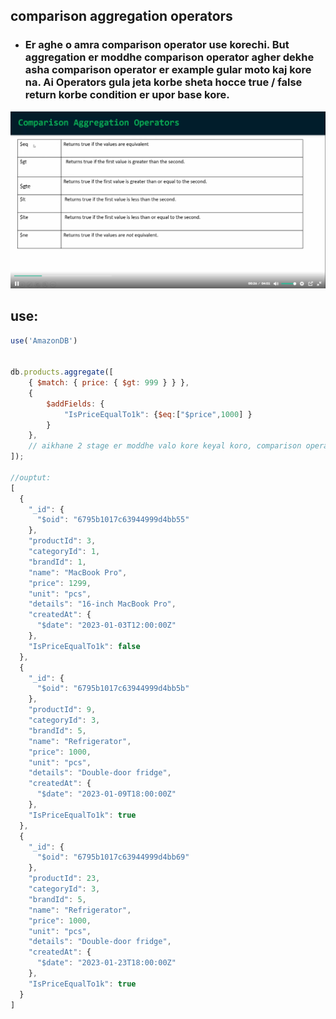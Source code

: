 ## comparison aggregation operators
- ### Er aghe o amra comparison operator use korechi. But aggregation er moddhe comparison operator agher dekhe asha comparison operator er example gular moto kaj kore na. Ai Operators gula jeta korbe sheta hocce true / false return korbe condition er upor base kore.
![](./1.png)

## use:
```javascript
use('AmazonDB')


db.products.aggregate([
    { $match: { price: { $gt: 999 } } },
    { 
        $addFields: { 
            "IsPriceEqualTo1k": {$eq:["$price",1000] }
        }
    },
    // aikhane 2 stage er moddhe valo kore keyal koro, comparison operators gula kokon kivabe kaj korce. 1st stage a sha(comparison operator) select korce shei shob document jgula 1st stage a dewa condition k satisfy kore. And 2nd stage sha(comparison operator) true/false return korce according to the condition. 
]);

//ouptut:
[
  {
    "_id": {
      "$oid": "6795b1017c63944999d4bb55"
    },
    "productId": 3,
    "categoryId": 1,
    "brandId": 1,
    "name": "MacBook Pro",
    "price": 1299,
    "unit": "pcs",
    "details": "16-inch MacBook Pro",
    "createdAt": {
      "$date": "2023-01-03T12:00:00Z"
    },
    "IsPriceEqualTo1k": false
  },
  {
    "_id": {
      "$oid": "6795b1017c63944999d4bb5b"
    },
    "productId": 9,
    "categoryId": 3,
    "brandId": 5,
    "name": "Refrigerator",
    "price": 1000,
    "unit": "pcs",
    "details": "Double-door fridge",
    "createdAt": {
      "$date": "2023-01-09T18:00:00Z"
    },
    "IsPriceEqualTo1k": true
  },
  {
    "_id": {
      "$oid": "6795b1017c63944999d4bb69"
    },
    "productId": 23,
    "categoryId": 3,
    "brandId": 5,
    "name": "Refrigerator",
    "price": 1000,
    "unit": "pcs",
    "details": "Double-door fridge",
    "createdAt": {
      "$date": "2023-01-23T18:00:00Z"
    },
    "IsPriceEqualTo1k": true
  }
]
```